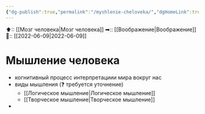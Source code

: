 ```yaml
---
{"dg-publish":true,"permalink":"/myshlenie-cheloveka/","dgHomeLink":true,"dgPassFrontmatter":false}
---
```



⬆:: [[Мозг человека|Мозг человека]]
➡:: [[Воображение|Воображение]]
📅:: [[2022-06-09|2022-06-09]]

# Мышление человека
- когнитивный процесс интерпретациии мира вокруг нас
- виды мышления (❓ требуется уточнение)
	- [[Логическое мышление|Логическое мышление]]
	- [[Творческое мышление|Творческое мышление]]
- 
